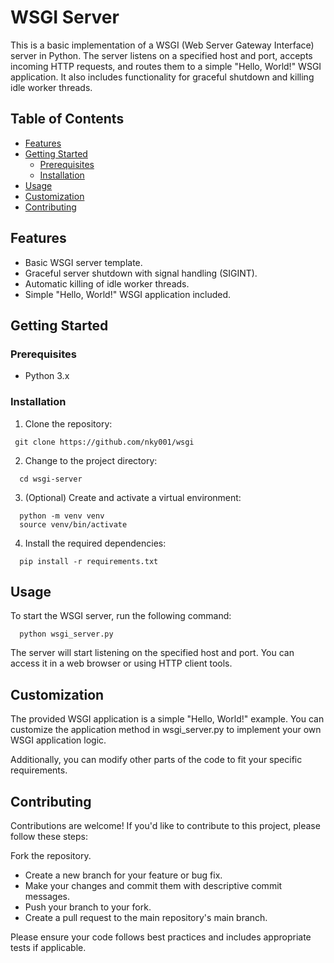 # WSGI Server

This is a basic implementation of a WSGI (Web Server Gateway Interface) server in Python. The server listens on a specified host and port, accepts incoming HTTP requests, and routes them to a simple "Hello, World!" WSGI application. It also includes functionality for graceful shutdown and killing idle worker threads.

## Table of Contents

- [Features](#features)
- [Getting Started](#getting-started)
  - [Prerequisites](#prerequisites)
  - [Installation](#installation)
- [Usage](#usage)
- [Customization](#customization)
- [Contributing](#contributing)


## Features

- Basic WSGI server template.
- Graceful server shutdown with signal handling (SIGINT).
- Automatic killing of idle worker threads.
- Simple "Hello, World!" WSGI application included.

## Getting Started

### Prerequisites

- Python 3.x

### Installation
1. Clone the repository:

  ```shell
   git clone https://github.com/nky001/wsgi
  ```
2. Change to the project directory:
  ```shell
    cd wsgi-server
  ```
3. (Optional) Create and activate a virtual environment:

  ```shell
    python -m venv venv
    source venv/bin/activate
  ```
4. Install the required dependencies:
  ```shell
    pip install -r requirements.txt
  ```

## Usage
To start the WSGI server, run the following command:

```shell
  python wsgi_server.py
```
The server will start listening on the specified host and port. You can access it in a web browser or using HTTP client tools.

## Customization
The provided WSGI application is a simple "Hello, World!" example. You can customize the application method in wsgi_server.py to implement your own WSGI application logic.

Additionally, you can modify other parts of the code to fit your specific requirements.

## Contributing
Contributions are welcome! If you'd like to contribute to this project, please follow these steps:

  Fork the repository.
  - Create a new branch for your feature or bug fix.
  - Make your changes and commit them with descriptive commit messages.
  - Push your branch to your fork.
  - Create a pull request to the main repository's main branch.

Please ensure your code follows best practices and includes appropriate tests if applicable.

